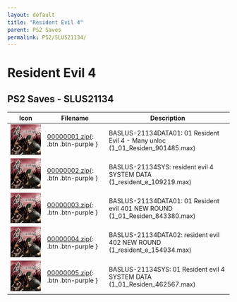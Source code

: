 ```yaml
---
layout: default
title: "Resident Evil 4"
parent: PS2 Saves
permalink: PS2/SLUS21134/
---
```

# Resident Evil 4

## PS2 Saves - SLUS21134

| Icon | Filename | Description |
|------|----------|-------------|
| ![Resident Evil 4](icon0.png) | [00000001.zip](00000001.zip){: .btn .btn-purple } | BASLUS-21134DATA01: 01 Resident Evil 4 - Many unloc (1_01_Residen_901485.max) |
| ![Resident Evil 4](icon0.png) | [00000002.zip](00000002.zip){: .btn .btn-purple } | BASLUS-21134SYS: resident evil 4 SYSTEM DATA (1_resident_e_109219.max) |
| ![Resident Evil 4](icon0.png) | [00000003.zip](00000003.zip){: .btn .btn-purple } | BASLUS-21134DATA01: 01 Resident evil 401 NEW ROUND (1_01_Residen_843380.max) |
| ![Resident Evil 4](icon0.png) | [00000004.zip](00000004.zip){: .btn .btn-purple } | BASLUS-21134DATA02: resident evil 402 NEW ROUND (1_resident_e_154934.max) |
| ![Resident Evil 4](icon0.png) | [00000005.zip](00000005.zip){: .btn .btn-purple } | BASLUS-21134SYS: 01 Resident evil 4 SYSTEM DATA (1_01_Residen_462567.max) |
